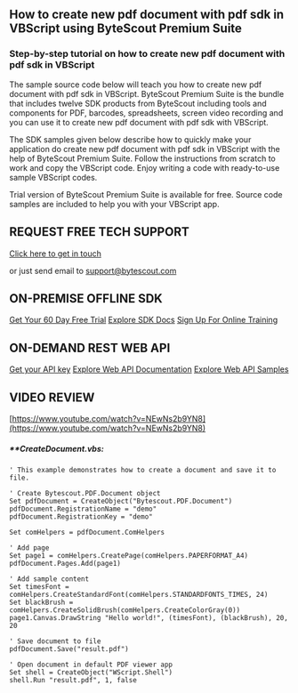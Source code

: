 ## How to create new pdf document with pdf sdk in VBScript using ByteScout Premium Suite

### Step-by-step tutorial on how to create new pdf document with pdf sdk in VBScript

The sample source code below will teach you how to create new pdf document with pdf sdk in VBScript. ByteScout Premium Suite is the bundle that includes twelve SDK products from ByteScout including tools and components for PDF, barcodes, spreadsheets, screen video recording and you can use it to create new pdf document with pdf sdk with VBScript.

The SDK samples given below describe how to quickly make your application do create new pdf document with pdf sdk in VBScript with the help of ByteScout Premium Suite. Follow the instructions from scratch to work and copy the VBScript code. Enjoy writing a code with ready-to-use sample VBScript codes.

Trial version of ByteScout Premium Suite is available for free. Source code samples are included to help you with your VBScript app.

## REQUEST FREE TECH SUPPORT

[Click here to get in touch](https://bytescout.zendesk.com/hc/en-us/requests/new?subject=ByteScout%20Premium%20Suite%20Question)

or just send email to [support@bytescout.com](mailto:support@bytescout.com?subject=ByteScout%20Premium%20Suite%20Question) 

## ON-PREMISE OFFLINE SDK 

[Get Your 60 Day Free Trial](https://bytescout.com/download/web-installer?utm_source=github-readme)
[Explore SDK Docs](https://bytescout.com/documentation/index.html?utm_source=github-readme)
[Sign Up For Online Training](https://academy.bytescout.com/)


## ON-DEMAND REST WEB API

[Get your API key](https://pdf.co/documentation/api?utm_source=github-readme)
[Explore Web API Documentation](https://pdf.co/documentation/api?utm_source=github-readme)
[Explore Web API Samples](https://github.com/bytescout/ByteScout-SDK-SourceCode/tree/master/PDF.co%20Web%20API)

## VIDEO REVIEW

[https://www.youtube.com/watch?v=NEwNs2b9YN8](https://www.youtube.com/watch?v=NEwNs2b9YN8)




<!-- code block begin -->

##### ****CreateDocument.vbs:**
    
```
' This example demonstrates how to create a document and save it to file.

' Create Bytescout.PDF.Document object
Set pdfDocument = CreateObject("Bytescout.PDF.Document")
pdfDocument.RegistrationName = "demo"
pdfDocument.RegistrationKey = "demo"

Set comHelpers = pdfDocument.ComHelpers

' Add page
Set page1 = comHelpers.CreatePage(comHelpers.PAPERFORMAT_A4)
pdfDocument.Pages.Add(page1)

' Add sample content
Set timesFont = comHelpers.CreateStandardFont(comHelpers.STANDARDFONTS_TIMES, 24)
Set blackBrush = comHelpers.CreateSolidBrush(comHelpers.CreateColorGray(0))
page1.Canvas.DrawString "Hello world!", (timesFont), (blackBrush), 20, 20

' Save document to file
pdfDocument.Save("result.pdf")

' Open document in default PDF viewer app
Set shell = CreateObject("WScript.Shell")
shell.Run "result.pdf", 1, false

```

<!-- code block end -->